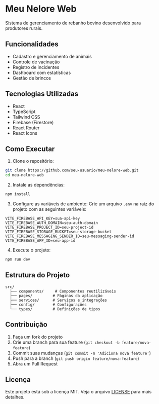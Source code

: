 # Meu Nelore Web

Sistema de gerenciamento de rebanho bovino desenvolvido para produtores rurais.

## Funcionalidades

- Cadastro e gerenciamento de animais
- Controle de vacinação
- Registro de incidentes
- Dashboard com estatísticas
- Gestão de brincos

## Tecnologias Utilizadas

- React
- TypeScript
- Tailwind CSS
- Firebase (Firestore)
- React Router
- React Icons

## Como Executar

1. Clone o repositório:
```bash
git clone https://github.com/seu-usuario/meu-nelore-web.git
cd meu-nelore-web
```

2. Instale as dependências:
```bash
npm install
```

3. Configure as variáveis de ambiente:
Crie um arquivo `.env` na raiz do projeto com as seguintes variáveis:
```
VITE_FIREBASE_API_KEY=sua-api-key
VITE_FIREBASE_AUTH_DOMAIN=seu-auth-domain
VITE_FIREBASE_PROJECT_ID=seu-project-id
VITE_FIREBASE_STORAGE_BUCKET=seu-storage-bucket
VITE_FIREBASE_MESSAGING_SENDER_ID=seu-messaging-sender-id
VITE_FIREBASE_APP_ID=seu-app-id
```

4. Execute o projeto:
```bash
npm run dev
```

## Estrutura do Projeto

```
src/
  ├── components/     # Componentes reutilizáveis
  ├── pages/         # Páginas da aplicação
  ├── services/      # Serviços e integrações
  ├── config/        # Configurações
  └── types/         # Definições de tipos
```

## Contribuição

1. Faça um fork do projeto
2. Crie uma branch para sua feature (`git checkout -b feature/nova-feature`)
3. Commit suas mudanças (`git commit -m 'Adiciona nova feature'`)
4. Push para a branch (`git push origin feature/nova-feature`)
5. Abra um Pull Request

## Licença

Este projeto está sob a licença MIT. Veja o arquivo [LICENSE](LICENSE) para mais detalhes. 